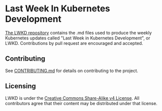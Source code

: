 # Last Week In Kubernetes Development

[The LWKD repository](https://github.com/lwkd/lwkd.github.io) contains the .md files used to produce the weekly Kubernetes updates called "Last Week in Kubernetes Development", or LWKD.  Contributions by pull request are encouraged and accepted.

## Contributing

See [CONTRIBUTING.md](https://github.com/lwkd/lwkd.github.io/blob/main/template.md) for details on contributing to the project.

## Licensing

LWKD is under the [Creative Commons Share-Alike v4 License](https://creativecommons.org/licenses/by-sa/4.0/legalcode).  All contributors agree that their content may be distributed under that license.
